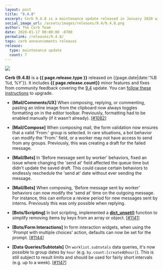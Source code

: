 ```yaml
---
layout: post
title: "9.4.8"
excerpt: Cerb 9.4.8 is a maintenance update released in January 2020 with 7 minor features and fixes from community feedback.
social_image_url: /assets/images/releases/9.4/9.4.8.png
author: The Cerb Team
date: 2020-01-17 00:00:00 -0700
permalink: /releases/9.4.8/
tags: cerb announcements releases
release:
  type: maintenance update
  count: 7
---
```


<div class="cerb-screenshot">
<img src="{{page.social_image_url}}" class="screenshot" style="max-width:500px;">
</div>

**Cerb (9.4.8)** is a **{{ page.release.type }}** released on {{page.date|date:'%B %d, %Y'}}. It includes **{{ page.release.count}}** minor features and fixes from community feedback covering the [9.4](/releases/9.4/) update.  You can [follow these instructions](/docs/upgrading/) to upgrade.

* **[Mail/Comments/UX]** When composing, replying, or commenting, pasting an inline image from the clipboard now always toggles formatting on in the editor toolbar. Previously, formatting had to be enabled manually (if it wasn't already). [[#1082](https://github.com/jstanden/cerb/issues/1082)]

* **[Mail/Compose]** When composing mail, the form validation now ensures that a valid 'From:' group is selected. In rare situations, a bot behavior can modify the 'From:' field, or a worker may not have access to send from any groups. Previously, this was creating a draft for the failed message.

* **[Mail/Bots]** In 'Before message sent by worker' behaviors, fixed an issue where changing the 'send at' field affected the queue time but didn't update the saved draft. This could cause certain behaviors to endlessly reschedule the 'send at' date without ever sending the message.

* **[Mail/Bots]** When composing, 'Before message sent by worker' behaviors can now modify the 'send at' time on the outgoing message. For instance, this can enforce a review period for new messages sent by interns. Previously this was only possible when replying.

* **[Bots/Scripting]** In bot scripting, implemented a [**dict_unset()**](/docs/bots/scripting/functions/#dict_unset) function to simplify removing items by keys from an array or object. [[#1141](https://github.com/jstanden/cerb/issues/1141)]

* **[Bots/Form Interactions]** In form interaction widgets, when using the 'Prompt with multiple choices' action, defaults can now be set for the prompt. [[#1144](https://github.com/jstanden/cerb/issues/1144)]

* **[Data Queries/Subtotals]** On `worklist.subtotals` data queries, it's now possible to group dates by `hour` (e.g. `by.count:[created@hour]`). This is still subject to result limits and should be used for fairly short intervals (e.g. up to a week). [[#1147](https://github.com/jstanden/cerb/issues/1147)]

